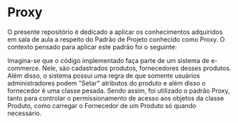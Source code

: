 # Proxy
<div>
  <p>O presente repositório é dedicado a aplicar os conhecimentos adquiridos em sala de aula a respeito do Padrão de Projeto conhecido como Proxy. O contexto pensado para aplicar este padrão foi o seguinte:</p>

  <p>Imagina-se que o código implementado faça parte de um sistema de e-commerce. Nele, são cadastrados produtos, fornecedores desses produtos. Além disso, o sistema possui uma regra de que somente usuários administradores podem "Setar" atributos do produto e além disso o fornecedor é uma classe pesada. Sendo assim, foi utilizado o padrão Proxy, tanto para controlar o permissionamento de acesso aos objetos da classe Produto, como carregar o Fornecedor de um Produto só quando necessário.</p>
</div>
